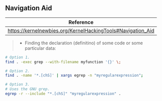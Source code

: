 ## Navigation Aid

| Reference |
| --------- |
| https://kernelnewbies.org/KernelHackingTools#Navigation_Aid |

> - Finding the declaration (definitino) of some code or some particular data:

```sh
# Option 1.
find . -exec grep --with-filename myfunction '{}' \;

# Option 2.
find . -name '*.[chS]' | xargs egrep -n "myregularexpression";

# Option 3.
# Uses the GNU grep.
egrep -r --include "*.[chS]" "myregularexpression" .
```

